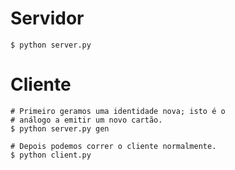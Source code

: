 # Servidor

    $ python server.py

# Cliente

    # Primeiro geramos uma identidade nova; isto é o
    # análogo a emitir um novo cartão.
    $ python server.py gen

    # Depois podemos correr o cliente normalmente.
    $ python client.py
